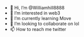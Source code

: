 - 👋 Hi, I’m @Williamhill8888
- 👀 I’m interested in web3
- 🌱 I’m currently learning Move  
- 💞️ I’m looking to collaborate on lol
- 📫 How to reach me twitter

<!---
Williamhill8888/Williamhill8888 is a ✨ special ✨ repository because its `README.md` (this file) appears on your GitHub profile.
You can click the Preview link to take a look at your changes.
--->
